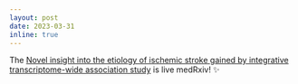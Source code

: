 ```yaml
---
layout: post
date: 2023-03-31 
inline: true
---
```

  
The [Novel insight into the etiology of ischemic stroke gained by integrative transcriptome-wide association study](https://www.medrxiv.org/content/10.1101/2023.03.30.23287918v1.full-text) is live medRxiv! :sparkles: